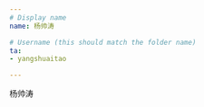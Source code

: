 ```yaml
---
# Display name
name: 杨帅涛

# Username (this should match the folder name)
ta:
- yangshuaitao

---
```


杨帅涛
